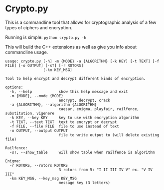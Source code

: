 # Crypto.py

This is a commandline tool that allows for cryptographic analysis of a few types of ciphers and encryption.

Running is simple:
`python crypto.py -h`

This will build the C++ extensions as well as give you info about commandline usage.

```
usage: crypto.py [-h] -m {MODE} -a {ALGORITHM} [-k KEY] [-t TEXT] [-f FILE] [-o OUTPUT] [-sT] [-r ROTORS]
                 [-km KEY_MSG]

Tool to help encrypt and decrypt different kinds of encryption.

options:
  -h, --help            show this help message and exit
  -m {MODE}, --mode {MODE}
                        encrypt, decrypt, crack
  -a {ALGORITHM}, --algorithm {ALGORITHM}
                        caesar, enigma, playfair, railfence, substitution, vigenere
  -k KEY, --key KEY     key to use with encryption algorithm
  -t TEXT, --text TEXT  text to encrypt or decrypt
  -f FILE, --file FILE  file to use instead of text
  -o OUTPUT, --output OUTPUT
                        file to write output to (will delete existing file)

Railfence:
  -sT, --show_table     will show table when railfence is algorithm

Enigma:
  -r ROTORS, --rotors ROTORS
                        3 rotors from 5: "I II III IV V" ex. "V IV III"
  -km KEY_MSG, --key_msg KEY_MSG
                        message key (3 letters)
```
